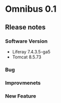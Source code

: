# Omnibus 0.1

## Rlease notes

### Software Version
- Liferay 7.4.3.5-ga5
- Tomcat 8.5.73

### Bug

### Improvmenets

### New Feature
